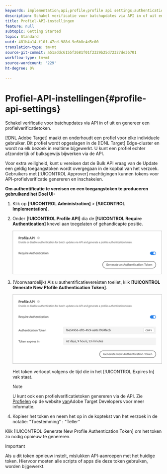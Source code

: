 ```yaml
---
keywords: implementation;api;profile;profile api settings;authentication token
description: Schakel verificatie voor batchupdates via API in of uit en genereer een profielverificatietoken.
title: Profiel-API-instellingen
feature: null
subtopic: Getting Started
topic: Standard
uuid: 481b4a14-f10f-47cd-988d-9e6b8c4d5c00
translation-type: tm+mt
source-git-commit: a51addc6155f2681f01f2329b25d72327de36701
workflow-type: tm+mt
source-wordcount: '229'
ht-degree: 0%

---
```



# Profiel-API-instellingen{#profile-api-settings}

Schakel verificatie voor batchupdates via API in of uit en genereer een profielverificatietoken.

[!DNL Adobe Target] maakt en onderhoudt een profiel voor elke individuele gebruiker. Dit profiel wordt opgeslagen in de [!DNL Target] Edge-cluster en wordt na elk bezoek in realtime bijgewerkt. U kunt een profiel echter afzonderlijk of bulksgewijs bijwerken via de API.

Voor extra veiligheid, kunt u vereisen dat de Bulk API vraag van de Update een geldig toegangstoken wordt overgegaan in de kopbal van het verzoek. Gebruikers met [!UICONTROL Approver] machtigingen kunnen tokens voor API-profielverificatie genereren en inschakelen.

**Om authentificatie te vereisen en een toegangstoken te produceren gebruikend het Doel UI:**

1. Klik op **[!UICONTROL Administration]** > **[!UICONTROL Implementation]**.
1. Onder **[!UICONTROL Profile API]** dia de **[!UICONTROL Require Authentication]** knevel aan toegelaten of gehandicapte positie.

   ![](assets/profile_api_settings.png)

1. (Voorwaardelijk) Als u authentificatievereisten toeliet, klik **[!UICONTROL Generate New Pfofile Authentication Token]**.

   ![](assets/profile_api_settings_2.png)

   Het token verloopt volgens de tijd die in het [!UICONTROL Expires In] vak staat.

   >[!NOTE]
   >
   >U kunt ook een profielverificatietoken genereren via de API. Zie [Profielen](https://developers.adobetarget.com/api/#profiles) op de website [van](https://developers.adobetarget.com/)Adobe Target Developers voor meer informatie.

1. Kopieer het token en neem het op in de koptekst van het verzoek in de notatie: &quot;Toestemming&quot; : &quot;Teller&quot;

Klik [!UICONTROL Generate New Profile Authentication Token] om het token zo nodig opnieuw te genereren.

>[!IMPORTANT]
>
>Als u dit token opnieuw instelt, mislukken API-aanroepen met het huidige token. Hiervoor moeten alle scripts of apps die deze token gebruiken, worden bijgewerkt.
